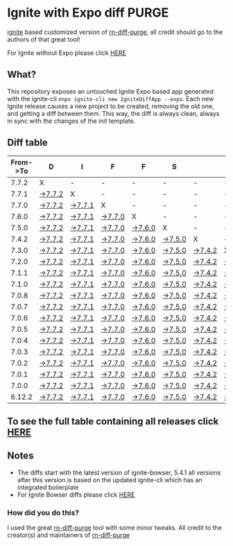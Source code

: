 # Ignite with Expo diff PURGE

[ignite](https://github.com/infinitered/ignite) based customized version of [rn-diff-purge](https://github.com/react-native-community/rn-diff-purge/), all credit should go to the authors of that great tool!

For Ignite without Expo please click [HERE](https://github.com/nirre7/ignite-diff-purge)

## What?

This repository exposes an untouched Ignite Expo based app generated with the ignite-cli
`nnpx ignite-cli new IgniteDiffApp --expo`. Each new Ignite release causes a new project to be created, removing the old one, and getting a diff between them. This way, the diff is always clean, always in sync with the changes of the init template.

## Diff table

| From->To | D                                                                                                 | I                                                                                                 | F                                                                                                 | F                                                                                                 | S                                                                                                 |                                                                                                   | =                                                                                                 | =                                                                                                 |                                                                                                   | F                                                                                                 | U                                                                                                 | N                                                                                                 |                                                                                                   |                                                                                                   |                                                                                                   |                                                                                                   |                                                                                                   |                                                                                                   |                                                                                                   |     |
| -------- | ------------------------------------------------------------------------------------------------- | ------------------------------------------------------------------------------------------------- | ------------------------------------------------------------------------------------------------- | ------------------------------------------------------------------------------------------------- | ------------------------------------------------------------------------------------------------- | ------------------------------------------------------------------------------------------------- | ------------------------------------------------------------------------------------------------- | ------------------------------------------------------------------------------------------------- | ------------------------------------------------------------------------------------------------- | ------------------------------------------------------------------------------------------------- | ------------------------------------------------------------------------------------------------- | ------------------------------------------------------------------------------------------------- | ------------------------------------------------------------------------------------------------- | ------------------------------------------------------------------------------------------------- | ------------------------------------------------------------------------------------------------- | ------------------------------------------------------------------------------------------------- | ------------------------------------------------------------------------------------------------- | ------------------------------------------------------------------------------------------------- | ------------------------------------------------------------------------------------------------- | --- |
| 7.7.2    | X                                                                                                 | -                                                                                                 | -                                                                                                 | -                                                                                                 | -                                                                                                 | -                                                                                                 | -                                                                                                 | -                                                                                                 | -                                                                                                 | -                                                                                                 | -                                                                                                 | -                                                                                                 | -                                                                                                 | -                                                                                                 | -                                                                                                 | -                                                                                                 | -                                                                                                 | -                                                                                                 | -                                                                                                 | -   |
| 7.7.1    | [->7.7.2](https://github.com/nirre7/ignite-expo-diff-purge/compare/release/7.7.1..release/7.7.2)  | X                                                                                                 | -                                                                                                 | -                                                                                                 | -                                                                                                 | -                                                                                                 | -                                                                                                 | -                                                                                                 | -                                                                                                 | -                                                                                                 | -                                                                                                 | -                                                                                                 | -                                                                                                 | -                                                                                                 | -                                                                                                 | -                                                                                                 | -                                                                                                 | -                                                                                                 | -                                                                                                 | -   |
| 7.7.0    | [->7.7.2](https://github.com/nirre7/ignite-expo-diff-purge/compare/release/7.7.0..release/7.7.2)  | [->7.7.1](https://github.com/nirre7/ignite-expo-diff-purge/compare/release/7.7.0..release/7.7.1)  | X                                                                                                 | -                                                                                                 | -                                                                                                 | -                                                                                                 | -                                                                                                 | -                                                                                                 | -                                                                                                 | -                                                                                                 | -                                                                                                 | -                                                                                                 | -                                                                                                 | -                                                                                                 | -                                                                                                 | -                                                                                                 | -                                                                                                 | -                                                                                                 | -                                                                                                 | -   |
| 7.6.0    | [->7.7.2](https://github.com/nirre7/ignite-expo-diff-purge/compare/release/7.6.0..release/7.7.2)  | [->7.7.1](https://github.com/nirre7/ignite-expo-diff-purge/compare/release/7.6.0..release/7.7.1)  | [->7.7.0](https://github.com/nirre7/ignite-expo-diff-purge/compare/release/7.6.0..release/7.7.0)  | X                                                                                                 | -                                                                                                 | -                                                                                                 | -                                                                                                 | -                                                                                                 | -                                                                                                 | -                                                                                                 | -                                                                                                 | -                                                                                                 | -                                                                                                 | -                                                                                                 | -                                                                                                 | -                                                                                                 | -                                                                                                 | -                                                                                                 | -                                                                                                 | -   |
| 7.5.0    | [->7.7.2](https://github.com/nirre7/ignite-expo-diff-purge/compare/release/7.5.0..release/7.7.2)  | [->7.7.1](https://github.com/nirre7/ignite-expo-diff-purge/compare/release/7.5.0..release/7.7.1)  | [->7.7.0](https://github.com/nirre7/ignite-expo-diff-purge/compare/release/7.5.0..release/7.7.0)  | [->7.6.0](https://github.com/nirre7/ignite-expo-diff-purge/compare/release/7.5.0..release/7.6.0)  | X                                                                                                 | -                                                                                                 | -                                                                                                 | -                                                                                                 | -                                                                                                 | -                                                                                                 | -                                                                                                 | -                                                                                                 | -                                                                                                 | -                                                                                                 | -                                                                                                 | -                                                                                                 | -                                                                                                 | -                                                                                                 | -                                                                                                 | -   |
| 7.4.2    | [->7.7.2](https://github.com/nirre7/ignite-expo-diff-purge/compare/release/7.4.2..release/7.7.2)  | [->7.7.1](https://github.com/nirre7/ignite-expo-diff-purge/compare/release/7.4.2..release/7.7.1)  | [->7.7.0](https://github.com/nirre7/ignite-expo-diff-purge/compare/release/7.4.2..release/7.7.0)  | [->7.6.0](https://github.com/nirre7/ignite-expo-diff-purge/compare/release/7.4.2..release/7.6.0)  | [->7.5.0](https://github.com/nirre7/ignite-expo-diff-purge/compare/release/7.4.2..release/7.5.0)  | X                                                                                                 | -                                                                                                 | -                                                                                                 | -                                                                                                 | -                                                                                                 | -                                                                                                 | -                                                                                                 | -                                                                                                 | -                                                                                                 | -                                                                                                 | -                                                                                                 | -                                                                                                 | -                                                                                                 | -                                                                                                 | -   |
| 7.3.0    | [->7.7.2](https://github.com/nirre7/ignite-expo-diff-purge/compare/release/7.3.0..release/7.7.2)  | [->7.7.1](https://github.com/nirre7/ignite-expo-diff-purge/compare/release/7.3.0..release/7.7.1)  | [->7.7.0](https://github.com/nirre7/ignite-expo-diff-purge/compare/release/7.3.0..release/7.7.0)  | [->7.6.0](https://github.com/nirre7/ignite-expo-diff-purge/compare/release/7.3.0..release/7.6.0)  | [->7.5.0](https://github.com/nirre7/ignite-expo-diff-purge/compare/release/7.3.0..release/7.5.0)  | [->7.4.2](https://github.com/nirre7/ignite-expo-diff-purge/compare/release/7.3.0..release/7.4.2)  | X                                                                                                 | -                                                                                                 | -                                                                                                 | -                                                                                                 | -                                                                                                 | -                                                                                                 | -                                                                                                 | -                                                                                                 | -                                                                                                 | -                                                                                                 | -                                                                                                 | -                                                                                                 | -                                                                                                 | -   |
| 7.2.0    | [->7.7.2](https://github.com/nirre7/ignite-expo-diff-purge/compare/release/7.2.0..release/7.7.2)  | [->7.7.1](https://github.com/nirre7/ignite-expo-diff-purge/compare/release/7.2.0..release/7.7.1)  | [->7.7.0](https://github.com/nirre7/ignite-expo-diff-purge/compare/release/7.2.0..release/7.7.0)  | [->7.6.0](https://github.com/nirre7/ignite-expo-diff-purge/compare/release/7.2.0..release/7.6.0)  | [->7.5.0](https://github.com/nirre7/ignite-expo-diff-purge/compare/release/7.2.0..release/7.5.0)  | [->7.4.2](https://github.com/nirre7/ignite-expo-diff-purge/compare/release/7.2.0..release/7.4.2)  | [->7.3.0](https://github.com/nirre7/ignite-expo-diff-purge/compare/release/7.2.0..release/7.3.0)  | X                                                                                                 | -                                                                                                 | -                                                                                                 | -                                                                                                 | -                                                                                                 | -                                                                                                 | -                                                                                                 | -                                                                                                 | -                                                                                                 | -                                                                                                 | -                                                                                                 | -                                                                                                 | -   |
| 7.1.1    | [->7.7.2](https://github.com/nirre7/ignite-expo-diff-purge/compare/release/7.1.1..release/7.7.2)  | [->7.7.1](https://github.com/nirre7/ignite-expo-diff-purge/compare/release/7.1.1..release/7.7.1)  | [->7.7.0](https://github.com/nirre7/ignite-expo-diff-purge/compare/release/7.1.1..release/7.7.0)  | [->7.6.0](https://github.com/nirre7/ignite-expo-diff-purge/compare/release/7.1.1..release/7.6.0)  | [->7.5.0](https://github.com/nirre7/ignite-expo-diff-purge/compare/release/7.1.1..release/7.5.0)  | [->7.4.2](https://github.com/nirre7/ignite-expo-diff-purge/compare/release/7.1.1..release/7.4.2)  | [->7.3.0](https://github.com/nirre7/ignite-expo-diff-purge/compare/release/7.1.1..release/7.3.0)  | [->7.2.0](https://github.com/nirre7/ignite-expo-diff-purge/compare/release/7.1.1..release/7.2.0)  | X                                                                                                 | -                                                                                                 | -                                                                                                 | -                                                                                                 | -                                                                                                 | -                                                                                                 | -                                                                                                 | -                                                                                                 | -                                                                                                 | -                                                                                                 | -                                                                                                 | -   |
| 7.1.0    | [->7.7.2](https://github.com/nirre7/ignite-expo-diff-purge/compare/release/7.1.0..release/7.7.2)  | [->7.7.1](https://github.com/nirre7/ignite-expo-diff-purge/compare/release/7.1.0..release/7.7.1)  | [->7.7.0](https://github.com/nirre7/ignite-expo-diff-purge/compare/release/7.1.0..release/7.7.0)  | [->7.6.0](https://github.com/nirre7/ignite-expo-diff-purge/compare/release/7.1.0..release/7.6.0)  | [->7.5.0](https://github.com/nirre7/ignite-expo-diff-purge/compare/release/7.1.0..release/7.5.0)  | [->7.4.2](https://github.com/nirre7/ignite-expo-diff-purge/compare/release/7.1.0..release/7.4.2)  | [->7.3.0](https://github.com/nirre7/ignite-expo-diff-purge/compare/release/7.1.0..release/7.3.0)  | [->7.2.0](https://github.com/nirre7/ignite-expo-diff-purge/compare/release/7.1.0..release/7.2.0)  | [->7.1.1](https://github.com/nirre7/ignite-expo-diff-purge/compare/release/7.1.0..release/7.1.1)  | X                                                                                                 | -                                                                                                 | -                                                                                                 | -                                                                                                 | -                                                                                                 | -                                                                                                 | -                                                                                                 | -                                                                                                 | -                                                                                                 | -                                                                                                 | -   |
| 7.0.8    | [->7.7.2](https://github.com/nirre7/ignite-expo-diff-purge/compare/release/7.0.8..release/7.7.2)  | [->7.7.1](https://github.com/nirre7/ignite-expo-diff-purge/compare/release/7.0.8..release/7.7.1)  | [->7.7.0](https://github.com/nirre7/ignite-expo-diff-purge/compare/release/7.0.8..release/7.7.0)  | [->7.6.0](https://github.com/nirre7/ignite-expo-diff-purge/compare/release/7.0.8..release/7.6.0)  | [->7.5.0](https://github.com/nirre7/ignite-expo-diff-purge/compare/release/7.0.8..release/7.5.0)  | [->7.4.2](https://github.com/nirre7/ignite-expo-diff-purge/compare/release/7.0.8..release/7.4.2)  | [->7.3.0](https://github.com/nirre7/ignite-expo-diff-purge/compare/release/7.0.8..release/7.3.0)  | [->7.2.0](https://github.com/nirre7/ignite-expo-diff-purge/compare/release/7.0.8..release/7.2.0)  | [->7.1.1](https://github.com/nirre7/ignite-expo-diff-purge/compare/release/7.0.8..release/7.1.1)  | [->7.1.0](https://github.com/nirre7/ignite-expo-diff-purge/compare/release/7.0.8..release/7.1.0)  | X                                                                                                 | -                                                                                                 | -                                                                                                 | -                                                                                                 | -                                                                                                 | -                                                                                                 | -                                                                                                 | -                                                                                                 | -                                                                                                 | -   |
| 7.0.7    | [->7.7.2](https://github.com/nirre7/ignite-expo-diff-purge/compare/release/7.0.7..release/7.7.2)  | [->7.7.1](https://github.com/nirre7/ignite-expo-diff-purge/compare/release/7.0.7..release/7.7.1)  | [->7.7.0](https://github.com/nirre7/ignite-expo-diff-purge/compare/release/7.0.7..release/7.7.0)  | [->7.6.0](https://github.com/nirre7/ignite-expo-diff-purge/compare/release/7.0.7..release/7.6.0)  | [->7.5.0](https://github.com/nirre7/ignite-expo-diff-purge/compare/release/7.0.7..release/7.5.0)  | [->7.4.2](https://github.com/nirre7/ignite-expo-diff-purge/compare/release/7.0.7..release/7.4.2)  | [->7.3.0](https://github.com/nirre7/ignite-expo-diff-purge/compare/release/7.0.7..release/7.3.0)  | [->7.2.0](https://github.com/nirre7/ignite-expo-diff-purge/compare/release/7.0.7..release/7.2.0)  | [->7.1.1](https://github.com/nirre7/ignite-expo-diff-purge/compare/release/7.0.7..release/7.1.1)  | [->7.1.0](https://github.com/nirre7/ignite-expo-diff-purge/compare/release/7.0.7..release/7.1.0)  | [->7.0.8](https://github.com/nirre7/ignite-expo-diff-purge/compare/release/7.0.7..release/7.0.8)  | X                                                                                                 | -                                                                                                 | -                                                                                                 | -                                                                                                 | -                                                                                                 | -                                                                                                 | -                                                                                                 | -                                                                                                 | -   |
| 7.0.6    | [->7.7.2](https://github.com/nirre7/ignite-expo-diff-purge/compare/release/7.0.6..release/7.7.2)  | [->7.7.1](https://github.com/nirre7/ignite-expo-diff-purge/compare/release/7.0.6..release/7.7.1)  | [->7.7.0](https://github.com/nirre7/ignite-expo-diff-purge/compare/release/7.0.6..release/7.7.0)  | [->7.6.0](https://github.com/nirre7/ignite-expo-diff-purge/compare/release/7.0.6..release/7.6.0)  | [->7.5.0](https://github.com/nirre7/ignite-expo-diff-purge/compare/release/7.0.6..release/7.5.0)  | [->7.4.2](https://github.com/nirre7/ignite-expo-diff-purge/compare/release/7.0.6..release/7.4.2)  | [->7.3.0](https://github.com/nirre7/ignite-expo-diff-purge/compare/release/7.0.6..release/7.3.0)  | [->7.2.0](https://github.com/nirre7/ignite-expo-diff-purge/compare/release/7.0.6..release/7.2.0)  | [->7.1.1](https://github.com/nirre7/ignite-expo-diff-purge/compare/release/7.0.6..release/7.1.1)  | [->7.1.0](https://github.com/nirre7/ignite-expo-diff-purge/compare/release/7.0.6..release/7.1.0)  | [->7.0.8](https://github.com/nirre7/ignite-expo-diff-purge/compare/release/7.0.6..release/7.0.8)  | [->7.0.7](https://github.com/nirre7/ignite-expo-diff-purge/compare/release/7.0.6..release/7.0.7)  | X                                                                                                 | -                                                                                                 | -                                                                                                 | -                                                                                                 | -                                                                                                 | -                                                                                                 | -                                                                                                 | -   |
| 7.0.5    | [->7.7.2](https://github.com/nirre7/ignite-expo-diff-purge/compare/release/7.0.5..release/7.7.2)  | [->7.7.1](https://github.com/nirre7/ignite-expo-diff-purge/compare/release/7.0.5..release/7.7.1)  | [->7.7.0](https://github.com/nirre7/ignite-expo-diff-purge/compare/release/7.0.5..release/7.7.0)  | [->7.6.0](https://github.com/nirre7/ignite-expo-diff-purge/compare/release/7.0.5..release/7.6.0)  | [->7.5.0](https://github.com/nirre7/ignite-expo-diff-purge/compare/release/7.0.5..release/7.5.0)  | [->7.4.2](https://github.com/nirre7/ignite-expo-diff-purge/compare/release/7.0.5..release/7.4.2)  | [->7.3.0](https://github.com/nirre7/ignite-expo-diff-purge/compare/release/7.0.5..release/7.3.0)  | [->7.2.0](https://github.com/nirre7/ignite-expo-diff-purge/compare/release/7.0.5..release/7.2.0)  | [->7.1.1](https://github.com/nirre7/ignite-expo-diff-purge/compare/release/7.0.5..release/7.1.1)  | [->7.1.0](https://github.com/nirre7/ignite-expo-diff-purge/compare/release/7.0.5..release/7.1.0)  | [->7.0.8](https://github.com/nirre7/ignite-expo-diff-purge/compare/release/7.0.5..release/7.0.8)  | [->7.0.7](https://github.com/nirre7/ignite-expo-diff-purge/compare/release/7.0.5..release/7.0.7)  | [->7.0.6](https://github.com/nirre7/ignite-expo-diff-purge/compare/release/7.0.5..release/7.0.6)  | X                                                                                                 | -                                                                                                 | -                                                                                                 | -                                                                                                 | -                                                                                                 | -                                                                                                 | -   |
| 7.0.4    | [->7.7.2](https://github.com/nirre7/ignite-expo-diff-purge/compare/release/7.0.4..release/7.7.2)  | [->7.7.1](https://github.com/nirre7/ignite-expo-diff-purge/compare/release/7.0.4..release/7.7.1)  | [->7.7.0](https://github.com/nirre7/ignite-expo-diff-purge/compare/release/7.0.4..release/7.7.0)  | [->7.6.0](https://github.com/nirre7/ignite-expo-diff-purge/compare/release/7.0.4..release/7.6.0)  | [->7.5.0](https://github.com/nirre7/ignite-expo-diff-purge/compare/release/7.0.4..release/7.5.0)  | [->7.4.2](https://github.com/nirre7/ignite-expo-diff-purge/compare/release/7.0.4..release/7.4.2)  | [->7.3.0](https://github.com/nirre7/ignite-expo-diff-purge/compare/release/7.0.4..release/7.3.0)  | [->7.2.0](https://github.com/nirre7/ignite-expo-diff-purge/compare/release/7.0.4..release/7.2.0)  | [->7.1.1](https://github.com/nirre7/ignite-expo-diff-purge/compare/release/7.0.4..release/7.1.1)  | [->7.1.0](https://github.com/nirre7/ignite-expo-diff-purge/compare/release/7.0.4..release/7.1.0)  | [->7.0.8](https://github.com/nirre7/ignite-expo-diff-purge/compare/release/7.0.4..release/7.0.8)  | [->7.0.7](https://github.com/nirre7/ignite-expo-diff-purge/compare/release/7.0.4..release/7.0.7)  | [->7.0.6](https://github.com/nirre7/ignite-expo-diff-purge/compare/release/7.0.4..release/7.0.6)  | [->7.0.5](https://github.com/nirre7/ignite-expo-diff-purge/compare/release/7.0.4..release/7.0.5)  | X                                                                                                 | -                                                                                                 | -                                                                                                 | -                                                                                                 | -                                                                                                 | -   |
| 7.0.3    | [->7.7.2](https://github.com/nirre7/ignite-expo-diff-purge/compare/release/7.0.3..release/7.7.2)  | [->7.7.1](https://github.com/nirre7/ignite-expo-diff-purge/compare/release/7.0.3..release/7.7.1)  | [->7.7.0](https://github.com/nirre7/ignite-expo-diff-purge/compare/release/7.0.3..release/7.7.0)  | [->7.6.0](https://github.com/nirre7/ignite-expo-diff-purge/compare/release/7.0.3..release/7.6.0)  | [->7.5.0](https://github.com/nirre7/ignite-expo-diff-purge/compare/release/7.0.3..release/7.5.0)  | [->7.4.2](https://github.com/nirre7/ignite-expo-diff-purge/compare/release/7.0.3..release/7.4.2)  | [->7.3.0](https://github.com/nirre7/ignite-expo-diff-purge/compare/release/7.0.3..release/7.3.0)  | [->7.2.0](https://github.com/nirre7/ignite-expo-diff-purge/compare/release/7.0.3..release/7.2.0)  | [->7.1.1](https://github.com/nirre7/ignite-expo-diff-purge/compare/release/7.0.3..release/7.1.1)  | [->7.1.0](https://github.com/nirre7/ignite-expo-diff-purge/compare/release/7.0.3..release/7.1.0)  | [->7.0.8](https://github.com/nirre7/ignite-expo-diff-purge/compare/release/7.0.3..release/7.0.8)  | [->7.0.7](https://github.com/nirre7/ignite-expo-diff-purge/compare/release/7.0.3..release/7.0.7)  | [->7.0.6](https://github.com/nirre7/ignite-expo-diff-purge/compare/release/7.0.3..release/7.0.6)  | [->7.0.5](https://github.com/nirre7/ignite-expo-diff-purge/compare/release/7.0.3..release/7.0.5)  | [->7.0.4](https://github.com/nirre7/ignite-expo-diff-purge/compare/release/7.0.3..release/7.0.4)  | X                                                                                                 | -                                                                                                 | -                                                                                                 | -                                                                                                 | -   |
| 7.0.2    | [->7.7.2](https://github.com/nirre7/ignite-expo-diff-purge/compare/release/7.0.2..release/7.7.2)  | [->7.7.1](https://github.com/nirre7/ignite-expo-diff-purge/compare/release/7.0.2..release/7.7.1)  | [->7.7.0](https://github.com/nirre7/ignite-expo-diff-purge/compare/release/7.0.2..release/7.7.0)  | [->7.6.0](https://github.com/nirre7/ignite-expo-diff-purge/compare/release/7.0.2..release/7.6.0)  | [->7.5.0](https://github.com/nirre7/ignite-expo-diff-purge/compare/release/7.0.2..release/7.5.0)  | [->7.4.2](https://github.com/nirre7/ignite-expo-diff-purge/compare/release/7.0.2..release/7.4.2)  | [->7.3.0](https://github.com/nirre7/ignite-expo-diff-purge/compare/release/7.0.2..release/7.3.0)  | [->7.2.0](https://github.com/nirre7/ignite-expo-diff-purge/compare/release/7.0.2..release/7.2.0)  | [->7.1.1](https://github.com/nirre7/ignite-expo-diff-purge/compare/release/7.0.2..release/7.1.1)  | [->7.1.0](https://github.com/nirre7/ignite-expo-diff-purge/compare/release/7.0.2..release/7.1.0)  | [->7.0.8](https://github.com/nirre7/ignite-expo-diff-purge/compare/release/7.0.2..release/7.0.8)  | [->7.0.7](https://github.com/nirre7/ignite-expo-diff-purge/compare/release/7.0.2..release/7.0.7)  | [->7.0.6](https://github.com/nirre7/ignite-expo-diff-purge/compare/release/7.0.2..release/7.0.6)  | [->7.0.5](https://github.com/nirre7/ignite-expo-diff-purge/compare/release/7.0.2..release/7.0.5)  | [->7.0.4](https://github.com/nirre7/ignite-expo-diff-purge/compare/release/7.0.2..release/7.0.4)  | [->7.0.3](https://github.com/nirre7/ignite-expo-diff-purge/compare/release/7.0.2..release/7.0.3)  | X                                                                                                 | -                                                                                                 | -                                                                                                 | -   |
| 7.0.1    | [->7.7.2](https://github.com/nirre7/ignite-expo-diff-purge/compare/release/7.0.1..release/7.7.2)  | [->7.7.1](https://github.com/nirre7/ignite-expo-diff-purge/compare/release/7.0.1..release/7.7.1)  | [->7.7.0](https://github.com/nirre7/ignite-expo-diff-purge/compare/release/7.0.1..release/7.7.0)  | [->7.6.0](https://github.com/nirre7/ignite-expo-diff-purge/compare/release/7.0.1..release/7.6.0)  | [->7.5.0](https://github.com/nirre7/ignite-expo-diff-purge/compare/release/7.0.1..release/7.5.0)  | [->7.4.2](https://github.com/nirre7/ignite-expo-diff-purge/compare/release/7.0.1..release/7.4.2)  | [->7.3.0](https://github.com/nirre7/ignite-expo-diff-purge/compare/release/7.0.1..release/7.3.0)  | [->7.2.0](https://github.com/nirre7/ignite-expo-diff-purge/compare/release/7.0.1..release/7.2.0)  | [->7.1.1](https://github.com/nirre7/ignite-expo-diff-purge/compare/release/7.0.1..release/7.1.1)  | [->7.1.0](https://github.com/nirre7/ignite-expo-diff-purge/compare/release/7.0.1..release/7.1.0)  | [->7.0.8](https://github.com/nirre7/ignite-expo-diff-purge/compare/release/7.0.1..release/7.0.8)  | [->7.0.7](https://github.com/nirre7/ignite-expo-diff-purge/compare/release/7.0.1..release/7.0.7)  | [->7.0.6](https://github.com/nirre7/ignite-expo-diff-purge/compare/release/7.0.1..release/7.0.6)  | [->7.0.5](https://github.com/nirre7/ignite-expo-diff-purge/compare/release/7.0.1..release/7.0.5)  | [->7.0.4](https://github.com/nirre7/ignite-expo-diff-purge/compare/release/7.0.1..release/7.0.4)  | [->7.0.3](https://github.com/nirre7/ignite-expo-diff-purge/compare/release/7.0.1..release/7.0.3)  | [->7.0.2](https://github.com/nirre7/ignite-expo-diff-purge/compare/release/7.0.1..release/7.0.2)  | X                                                                                                 | -                                                                                                 | -   |
| 7.0.0    | [->7.7.2](https://github.com/nirre7/ignite-expo-diff-purge/compare/release/7.0.0..release/7.7.2)  | [->7.7.1](https://github.com/nirre7/ignite-expo-diff-purge/compare/release/7.0.0..release/7.7.1)  | [->7.7.0](https://github.com/nirre7/ignite-expo-diff-purge/compare/release/7.0.0..release/7.7.0)  | [->7.6.0](https://github.com/nirre7/ignite-expo-diff-purge/compare/release/7.0.0..release/7.6.0)  | [->7.5.0](https://github.com/nirre7/ignite-expo-diff-purge/compare/release/7.0.0..release/7.5.0)  | [->7.4.2](https://github.com/nirre7/ignite-expo-diff-purge/compare/release/7.0.0..release/7.4.2)  | [->7.3.0](https://github.com/nirre7/ignite-expo-diff-purge/compare/release/7.0.0..release/7.3.0)  | [->7.2.0](https://github.com/nirre7/ignite-expo-diff-purge/compare/release/7.0.0..release/7.2.0)  | [->7.1.1](https://github.com/nirre7/ignite-expo-diff-purge/compare/release/7.0.0..release/7.1.1)  | [->7.1.0](https://github.com/nirre7/ignite-expo-diff-purge/compare/release/7.0.0..release/7.1.0)  | [->7.0.8](https://github.com/nirre7/ignite-expo-diff-purge/compare/release/7.0.0..release/7.0.8)  | [->7.0.7](https://github.com/nirre7/ignite-expo-diff-purge/compare/release/7.0.0..release/7.0.7)  | [->7.0.6](https://github.com/nirre7/ignite-expo-diff-purge/compare/release/7.0.0..release/7.0.6)  | [->7.0.5](https://github.com/nirre7/ignite-expo-diff-purge/compare/release/7.0.0..release/7.0.5)  | [->7.0.4](https://github.com/nirre7/ignite-expo-diff-purge/compare/release/7.0.0..release/7.0.4)  | [->7.0.3](https://github.com/nirre7/ignite-expo-diff-purge/compare/release/7.0.0..release/7.0.3)  | [->7.0.2](https://github.com/nirre7/ignite-expo-diff-purge/compare/release/7.0.0..release/7.0.2)  | [->7.0.1](https://github.com/nirre7/ignite-expo-diff-purge/compare/release/7.0.0..release/7.0.1)  | X                                                                                                 | -   |
| 6.12.2   | [->7.7.2](https://github.com/nirre7/ignite-expo-diff-purge/compare/release/6.12.2..release/7.7.2) | [->7.7.1](https://github.com/nirre7/ignite-expo-diff-purge/compare/release/6.12.2..release/7.7.1) | [->7.7.0](https://github.com/nirre7/ignite-expo-diff-purge/compare/release/6.12.2..release/7.7.0) | [->7.6.0](https://github.com/nirre7/ignite-expo-diff-purge/compare/release/6.12.2..release/7.6.0) | [->7.5.0](https://github.com/nirre7/ignite-expo-diff-purge/compare/release/6.12.2..release/7.5.0) | [->7.4.2](https://github.com/nirre7/ignite-expo-diff-purge/compare/release/6.12.2..release/7.4.2) | [->7.3.0](https://github.com/nirre7/ignite-expo-diff-purge/compare/release/6.12.2..release/7.3.0) | [->7.2.0](https://github.com/nirre7/ignite-expo-diff-purge/compare/release/6.12.2..release/7.2.0) | [->7.1.1](https://github.com/nirre7/ignite-expo-diff-purge/compare/release/6.12.2..release/7.1.1) | [->7.1.0](https://github.com/nirre7/ignite-expo-diff-purge/compare/release/6.12.2..release/7.1.0) | [->7.0.8](https://github.com/nirre7/ignite-expo-diff-purge/compare/release/6.12.2..release/7.0.8) | [->7.0.7](https://github.com/nirre7/ignite-expo-diff-purge/compare/release/6.12.2..release/7.0.7) | [->7.0.6](https://github.com/nirre7/ignite-expo-diff-purge/compare/release/6.12.2..release/7.0.6) | [->7.0.5](https://github.com/nirre7/ignite-expo-diff-purge/compare/release/6.12.2..release/7.0.5) | [->7.0.4](https://github.com/nirre7/ignite-expo-diff-purge/compare/release/6.12.2..release/7.0.4) | [->7.0.3](https://github.com/nirre7/ignite-expo-diff-purge/compare/release/6.12.2..release/7.0.3) | [->7.0.2](https://github.com/nirre7/ignite-expo-diff-purge/compare/release/6.12.2..release/7.0.2) | [->7.0.1](https://github.com/nirre7/ignite-expo-diff-purge/compare/release/6.12.2..release/7.0.1) | [->7.0.0](https://github.com/nirre7/ignite-expo-diff-purge/compare/release/6.12.2..release/7.0.0) | X   |

## To see the full table containing all releases click [HERE](https://nirre7.github.io/ignite-expo-diff-purge/)

## Notes

- The diffs start with the latest version of ignite-bowser, 5.4.1 all versions after this version is based on the updated ignite-cli which has an integrated boilerplate
- For Ignite Bowser diffs please click [HERE](https://github.com/nirre7/ignite-bowser-diff-purge)

### How did you do this?

I used the great [rn-diff-purge](https://github.com/react-native-community/rn-diff-purge/) tool with some minor tweaks.
All credit to the creator(s) and maintainers of [rn-diff-purge](https://github.com/react-native-community/rn-diff-purge/)

